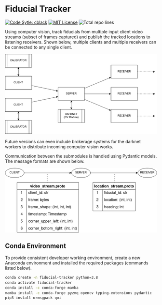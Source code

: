 # Fiducial Tracker

<p>
  <a href="https://pypi.org/project/cblack/"><img src="https://img.shields.io/badge/code%20style-cblack-lightblue.svg" alt="Code Sytle: cblack" /></a>
  <a href="https://opensource.org/licenses/MIT"><img src="https://img.shields.io/github/license/mahyarmirrashed/fiducial-tracker" alt="MIT License" /></a>
  <img src="https://img.shields.io/tokei/lines/github/mahyarmirrashed/fiducial-tracker" alt="Total repo lines" />
</p>

Using computer vision, track fiducials from multiple input client video streams (subset of frames captured) and publish the tracked locations to listening receivers. Shown below, multiple clients and multiple receivers can be connected to any single client.

![](res/architecture.png)

Future versions can even include brokerage systems for the darknet workers to distribute incoming computer vision works.

Communication between the submodules is handled using Pydantic models. The message formats are shown below.

![](res/communication.png)

## Conda Environment

To provide consistent developer working environment, create a new Anaconda environment and installed the required packages (commands listed below).

```bash
conda create -n fiducial-tracker python=3.8
conda activate fiducial-tracker
conda install -c conda-forge mamba
mamba install -c conda-forge pyzmq opencv typing-extensions pydantic
pip3 install ormsgpack qoi
```

